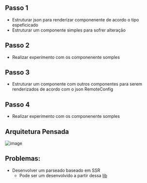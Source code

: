 ## Passo 1
- Estruturar json para renderizar componenente de acordo o tipo espeficicado
- Estruturar um componente simples para sofrer alteração

##  Passo 2  

- Realizar experimento com  os componenente somples

##  Passo 3

- Estruturar um componente com outros componentes para serem renderizados de acordo com o json RemoteConfig


##  Passo 4

- Realizar experimento com  os componenente somples


## Arquitetura Pensada

![image](https://user-images.githubusercontent.com/55866244/234460724-5a2b5967-0dc3-4afe-a05f-14a2cc73aff4.png)

## Problemas:
- Desenvolver um parseado baseado em SSR
  - Pode ser um desenvolvido a partir dessa [lib](https://pub.dev/packages/ssr)

